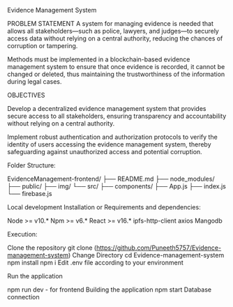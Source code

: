 Evidence Management System

PROBLEM STATEMENT
A system for managing evidence is needed that allows all stakeholders—such as police, lawyers, and judges—to securely access data without relying on a central authority, 
reducing the chances of corruption or tampering.

Methods must be implemented in a blockchain-based evidence management system to ensure that once evidence is recorded, it cannot be changed or deleted, 
thus maintaining the trustworthiness of the information during legal cases.

OBJECTIVES

Develop a decentralized evidence management system that provides secure access to all stakeholders, ensuring transparency and accountability without relying on a central authority.

Implement robust authentication and authorization protocols to verify the identity of users accessing the evidence management system, thereby safeguarding against unauthorized access 
and potential corruption.

Folder Structure:

EvidenceManagement-frontend/
    ├── README.md
    ├── node_modules/
    ├── public/
    ├── img/
    └── src/
        ├── components/
        ├── App.js
        ├── index.js
        └── firebase.js

Local development
Installation or Requirements and dependencies:

Node >= v10.*
Npm >= v6.*
React >= v16.*
ipfs-http-client
axios
Mangodb

Execution:

Clone the repository
git clone (https://github.com/Puneeth5757/Evidence-management-system)
Change Directory
cd Evidence-management-system
npm install
npm i
Edit .env file according to your environment

Run the application

npm run dev - for frontend
Building the application
npm start
Database connection
